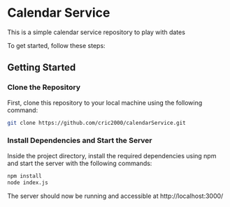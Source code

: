 # Calendar Service

This is a simple calendar service repository to play with dates

To get started, follow these steps:

## Getting Started

### Clone the Repository

First, clone this repository to your local machine using the following command:

```bash
git clone https://github.com/cric2000/calendarService.git
```
### Install Dependencies and Start the Server

Inside the project directory, install the required dependencies using npm and start the server with the following commands:

```bash
npm install
node index.js
```
The server should now be running and accessible at http://localhost:3000/
